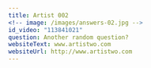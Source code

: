 ```yaml
---
title: Artist 002
<!-- image: /images/answers-02.jpg -->
id_video: "113841021"
question: Another random question?
websiteText: www.artistwo.com
websiteUrl: http://www.artistwo.com
---
```

